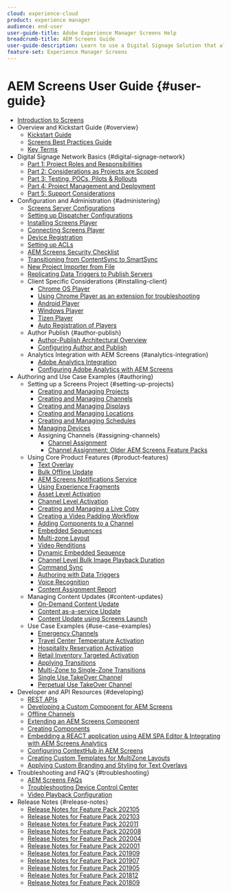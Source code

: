 ```yaml
---
cloud: experience-cloud
product: experience manager
audience: end-user
user-guide-title: Adobe Experience Manager Screens Help
breadcrumb-title: AEM Screens Guide
user-guide-description: Learn to use a Digital Signage Solution that allows you to publish dynamic and interactive digital experiences and interactions.
feature-set: Experience Manager Screens
---
```


# AEM Screens User Guide {#user-guide}

+ [Introduction to Screens](aem-screens-introduction.md)
+ Overview and Kickstart Guide {#overview}
    + [Kickstart Guide](kickstart-for-aem-screens.md)
    + [Screens Best Practices Guide](https://docs.adobe.com/content/help/en/experience-manager-screens/using/about-guide.html)
    + [Key Terms](screens-glossary.md)
+ Digital Signage Network Basics {#digital-signage-network}
    + [Part 1: Project Roles and Responsibilities](project-roles-responsibilities.md)
    + [Part 2: Considerations as Projects are Scoped](project-considerations.md)
    + [Part 3: Testing, POCs, Pilots & Rollouts](testing-pocs-pilots-rollouts.md)
    + [Part 4: Project Management and Deployment](project-management-and-deployment.md)
    + [Part 5: Support Considerations](support-considerations.md)
+ Configuration and Administration {#administering}
    + [Screens Server Configurations](configuring-screens-introduction.md)
    + [Setting up Dispatcher Configurations](dispatcher-configurations-aem-screens.md)
    + [Installing Screens Player](installing-screens-player.md)
    + [Connecting Screens Player](working-with-screens-player.md)
    + [Device Registration](device-registration.md)
    + [Setting up ACLs](setting-up-acls.md)
    + [AEM Screens Security Checklist](security-checklist.md)
    + [Transitioning from ContentSync to SmartSync](smartsync.md)
    + [New Project Importer from File](project-importer.md)
    + [Replicating Data Triggers to Publish Servers](replicating-data-triggers.md)
    + Client Specific Considerations {#installing-client}
        + [Chrome OS Player](implementing-chrome-os-player.md)
        + [Using Chrome Player as an extension for troubleshooting](using-chrome-player-as-an-extension.md)
        + [Android Player](implementing-android-player.md)
        + [Windows Player](implementing-windows-player.md) 
        + [Tizen Player](tizen-player.md)
        + [Auto Registration of Players](auto-registration-players.md)
    + Author Publish {#author-publish}
        + [Author-Publish Architectural Overview](author-publish-architecture-overview.md)
        + [Configuring Author and Publish](author-and-publish.md)
    + Analytics Integration with AEM Screens {#analytics-integration} 
        + [Adobe Analytics Integration](adobe-analytics-integration-aem-screens.md)
        + [Configuring Adobe Analytics with AEM Screens](configuring-adobe-analytics-aem-screens.md)
+ Authoring and Use Case Examples {#authoring}
    + Setting up a Screens Project {#setting-up-projects}
        + [Creating and Managing Projects](creating-a-screens-project.md)
        + [Creating and Managing Channels](managing-channels.md)
        + [Creating and Managing Displays](managing-displays.md)
        + [Creating and Managing Locations](managing-locations.md)
        + [Creating and Managing Schedules](managing-schedules.md)
        + [Managing Devices](managing-devices.md)
        + Assigning Channels {#assigning-channels}
          + [Channel Assignment](channel-assignment-latest-fp.md)
          + [Channel Assignment: Older AEM Screens Feature Packs](channel-assignment.md)
    + Using Core Product Features {#product-features}
        + [Text Overlay](text-overlay.md)
        + [Bulk Offline Update](bulk-offline-update.md)
        + [AEM Screens Notifications Service](screens-notifications-service.md)
        + [Using Experience Fragments](experience-fragments-in-screens.md)
        + [Asset Level Activation](asset-level-scheduling.md)
        + [Channel Level Activation](channel-level-activation.md)
        + [Creating and Managing a Live Copy](managing-livecopy.md)
        + [Creating a Video Padding Workflow](creating-a-video-padding-workflow.md)
        + [Adding Components to a Channel](adding-components-to-a-channel.md)
        + [Embedded Sequences](embedded-sequences.md)
        + [Multi-zone Layout](multi-zone-layout-aem-screens.md)
        + [Video Renditions](generating-renditions.md)
        + [Dynamic Embedded Sequence](dynamic-embedded-sequences.md) 
        + [Channel Level Bulk Image Playback Duration](channel-level-image-playback.md)
        + [Command Sync](using-command-sync.md)
        + [Authoring with Data Triggers](authoring-data-triggers.md)
        + [Voice Recognition](voice-recognition.md)
        + [Content Assignment Report](content-assignment-report.md)
    + Managing Content Updates {#content-updates}
        + [On-Demand Content Update](on-demand-content.md)
        + [Content as-a-service Update](content-update-as-a-service.md)
        + [Content Update using Screens Launch](launches.md)
    + Use Case Examples {#use-case-examples}
        + [Emergency Channels](emergency-channel.md)
        + [Travel Center Temperature Activation](local-temperature-activation.md)
        + [Hospitality Reservation Activation](hospitality-reservation-activation.md)
        + [Retail Inventory Targeted Activation](retail-inventory-activation.md)
        + [Applying Transitions](applying-transitions.md)
        + [Multi-Zone to Single-Zone Transitions](multizone-to-singlezone.md)
        + [Single Use TakeOver Channel](single-use-takeover-channel.md)
        + [Perpetual Use TakeOver Channel](perpetual-takeover-channel.md)
+ Developer and API Resources {#developing}
    + [REST APIs](rest-api.md)
    + [Developing a Custom Component for AEM Screens](developing-custom-component-tutorial-develop.md)
    + [Offline Channels](offline-channels.md)
    + [Extending an AEM Screens Component](extending-component-tutorial-develop.md)
    + [Creating Components](creating-components.md)
    + [Embedding a REACT application using AEM SPA Editor & Integrating with AEM Screens Analytics](embedding-react-app.md)
    + [Configuring ContextHub in AEM Screens](configuring-context-hub.md)
    + [Creating Custom Templates for MultiZone Layouts](creating-custom-templates-multizone-layouts.md)
    + [Applying Custom Branding and Styling for Text Overlays](custom-branding-text-overlays.md)
+ Troubleshooting and FAQ's {#troubleshooting}
    + [AEM Screens FAQs](aem-screens-faqs.md)
    + [Troubleshooting Device Control Center](monitoring-screens.md)
    + [Video Playback Configuration](troubleshoot-videos.md)
+ Release Notes {#release-notes}
    + [Release Notes for Feature Pack 202105](release-notes-fp-202105.md)
    + [Release Notes for Feature Pack 202103](release-notes-fp-202103.md)
    + [Release Notes for Feature Pack 202011](release-notes-fp-202011.md)
    + [Release Notes for Feature Pack 202008](release-notes-fp-202008.md)
    + [Release Notes for Feature Pack 202004](release-notes-fp-202004.md)
    + [Release Notes for Feature Pack 202001](release-notes-fp-202001.md)
    + [Release Notes for Feature Pack 201909](release-notes-fp-201909.md)
    + [Release Notes for Feature Pack 201907](release-notes-fp-201907.md)
    + [Release Notes for Feature Pack 201905](screens-release-notes-fp-201905.md)
    + [Release Notes for Feature Pack 201812](release-notes-fp-201812.md)
    + [Release Notes for Feature Pack 201809](screens-release-notes.md)
